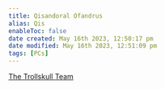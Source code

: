 ```yaml
---
title: Qisandoral Ofandrus
alias: Qis
enableToc: false
date created: May 16th 2023, 12:50:17 pm
date modified: May 16th 2023, 12:51:09 pm
tags: [PCs]
---
```

[The Trollskull Team](The%20Trollskull%20Team.md)
